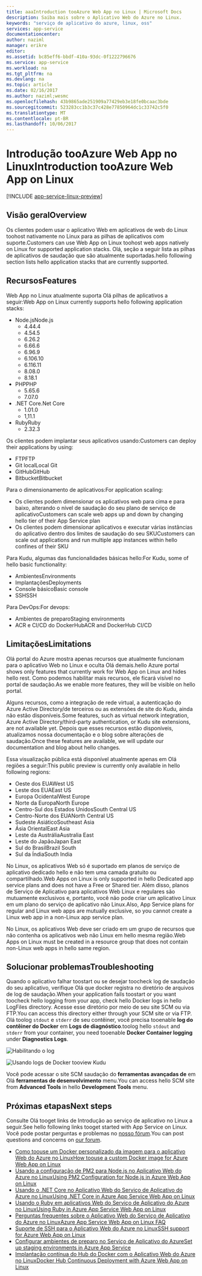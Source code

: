 ```yaml
---
title: aaaIntroduction tooAzure Web App no Linux | Microsoft Docs
description: Saiba mais sobre o Aplicativo Web do Azure no Linux.
keywords: "serviço de aplicativo do azure, linux, oss"
services: app-service
documentationcenter: 
author: naziml
manager: erikre
editor: 
ms.assetid: bc85eff6-bbdf-410a-93dc-0f1222796676
ms.service: app-service
ms.workload: na
ms.tgt_pltfrm: na
ms.devlang: na
ms.topic: article
ms.date: 02/16/2017
ms.author: naziml;wesmc
ms.openlocfilehash: 43b9865ade251909a77429eb3e18fe0bcaac3bde
ms.sourcegitcommit: 523283cc1b3c37c428e77850964dc1c33742c5f0
ms.translationtype: MT
ms.contentlocale: pt-BR
ms.lasthandoff: 10/06/2017
---
```

# <a name="introduction-tooazure-web-app-on-linux"></a><span data-ttu-id="dddd3-104">Introdução tooAzure Web App no Linux</span><span class="sxs-lookup"><span data-stu-id="dddd3-104">Introduction tooAzure Web App on Linux</span></span>

[!INCLUDE [app-service-linux-preview](../../includes/app-service-linux-preview.md)]

## <a name="overview"></a><span data-ttu-id="dddd3-105">Visão geral</span><span class="sxs-lookup"><span data-stu-id="dddd3-105">Overview</span></span>
<span data-ttu-id="dddd3-106">Os clientes podem usar o aplicativo Web em aplicativos de web do Linux toohost nativamente no Linux para as pilhas de aplicativos com suporte.</span><span class="sxs-lookup"><span data-stu-id="dddd3-106">Customers can use Web App on Linux toohost web apps natively on Linux for supported application stacks.</span></span> <span data-ttu-id="dddd3-107">Olá, seção a seguir lista as pilhas de aplicativos de saudação que são atualmente suportadas.</span><span class="sxs-lookup"><span data-stu-id="dddd3-107">hello following section lists hello application stacks that are currently supported.</span></span> 

## <a name="features"></a><span data-ttu-id="dddd3-108">Recursos</span><span class="sxs-lookup"><span data-stu-id="dddd3-108">Features</span></span>
<span data-ttu-id="dddd3-109">Web App no Linux atualmente suporta Olá pilhas de aplicativos a seguir:</span><span class="sxs-lookup"><span data-stu-id="dddd3-109">Web App on Linux currently supports hello following application stacks:</span></span>

* <span data-ttu-id="dddd3-110">Node.js</span><span class="sxs-lookup"><span data-stu-id="dddd3-110">Node.js</span></span>
    * <span data-ttu-id="dddd3-111">4.4</span><span class="sxs-lookup"><span data-stu-id="dddd3-111">4.4</span></span>
    * <span data-ttu-id="dddd3-112">4.5</span><span class="sxs-lookup"><span data-stu-id="dddd3-112">4.5</span></span>
    * <span data-ttu-id="dddd3-113">6.2</span><span class="sxs-lookup"><span data-stu-id="dddd3-113">6.2</span></span>
    * <span data-ttu-id="dddd3-114">6.6</span><span class="sxs-lookup"><span data-stu-id="dddd3-114">6.6</span></span>
    * <span data-ttu-id="dddd3-115">6.9</span><span class="sxs-lookup"><span data-stu-id="dddd3-115">6.9</span></span>
    * <span data-ttu-id="dddd3-116">6.10</span><span class="sxs-lookup"><span data-stu-id="dddd3-116">6.10</span></span>
    * <span data-ttu-id="dddd3-117">6.11</span><span class="sxs-lookup"><span data-stu-id="dddd3-117">6.11</span></span>
    * <span data-ttu-id="dddd3-118">8.0</span><span class="sxs-lookup"><span data-stu-id="dddd3-118">8.0</span></span>
    * <span data-ttu-id="dddd3-119">8.1</span><span class="sxs-lookup"><span data-stu-id="dddd3-119">8.1</span></span>
* <span data-ttu-id="dddd3-120">PHP</span><span class="sxs-lookup"><span data-stu-id="dddd3-120">PHP</span></span>
    * <span data-ttu-id="dddd3-121">5.6</span><span class="sxs-lookup"><span data-stu-id="dddd3-121">5.6</span></span>
    * <span data-ttu-id="dddd3-122">7.0</span><span class="sxs-lookup"><span data-stu-id="dddd3-122">7.0</span></span>
* <span data-ttu-id="dddd3-123">.NET Core</span><span class="sxs-lookup"><span data-stu-id="dddd3-123">.Net Core</span></span>
    * <span data-ttu-id="dddd3-124">1.0</span><span class="sxs-lookup"><span data-stu-id="dddd3-124">1.0</span></span>
    * <span data-ttu-id="dddd3-125">1,1</span><span class="sxs-lookup"><span data-stu-id="dddd3-125">1.1</span></span>
* <span data-ttu-id="dddd3-126">Ruby</span><span class="sxs-lookup"><span data-stu-id="dddd3-126">Ruby</span></span>
    * <span data-ttu-id="dddd3-127">2.3</span><span class="sxs-lookup"><span data-stu-id="dddd3-127">2.3</span></span>

<span data-ttu-id="dddd3-128">Os clientes podem implantar seus aplicativos usando:</span><span class="sxs-lookup"><span data-stu-id="dddd3-128">Customers can deploy their applications by using:</span></span>

* <span data-ttu-id="dddd3-129">FTP</span><span class="sxs-lookup"><span data-stu-id="dddd3-129">FTP</span></span>
* <span data-ttu-id="dddd3-130">Git local</span><span class="sxs-lookup"><span data-stu-id="dddd3-130">Local Git</span></span>
* <span data-ttu-id="dddd3-131">GitHub</span><span class="sxs-lookup"><span data-stu-id="dddd3-131">GitHub</span></span>
* <span data-ttu-id="dddd3-132">Bitbucket</span><span class="sxs-lookup"><span data-stu-id="dddd3-132">Bitbucket</span></span>

<span data-ttu-id="dddd3-133">Para o dimensionamento de aplicativos:</span><span class="sxs-lookup"><span data-stu-id="dddd3-133">For application scaling:</span></span>

* <span data-ttu-id="dddd3-134">Os clientes podem dimensionar os aplicativos web para cima e para baixo, alterando o nível de saudação do seu plano de serviço de aplicativo</span><span class="sxs-lookup"><span data-stu-id="dddd3-134">Customers can scale web apps up and down by changing hello tier of their App Service plan</span></span>
* <span data-ttu-id="dddd3-135">Os clientes podem dimensionar aplicativos e executar várias instâncias do aplicativo dentro dos limites de saudação do seu SKU</span><span class="sxs-lookup"><span data-stu-id="dddd3-135">Customers can scale out applications and run multiple app instances within hello confines of their SKU</span></span>

<span data-ttu-id="dddd3-136">Para Kudu, algumas das funcionalidades básicas hello:</span><span class="sxs-lookup"><span data-stu-id="dddd3-136">For Kudu, some of hello basic functionality:</span></span>

* <span data-ttu-id="dddd3-137">Ambientes</span><span class="sxs-lookup"><span data-stu-id="dddd3-137">Environments</span></span>
* <span data-ttu-id="dddd3-138">Implantações</span><span class="sxs-lookup"><span data-stu-id="dddd3-138">Deployments</span></span>
* <span data-ttu-id="dddd3-139">Console básico</span><span class="sxs-lookup"><span data-stu-id="dddd3-139">Basic console</span></span>
* <span data-ttu-id="dddd3-140">SSH</span><span class="sxs-lookup"><span data-stu-id="dddd3-140">SSH</span></span>

<span data-ttu-id="dddd3-141">Para DevOps:</span><span class="sxs-lookup"><span data-stu-id="dddd3-141">For devops:</span></span>

* <span data-ttu-id="dddd3-142">Ambientes de preparo</span><span class="sxs-lookup"><span data-stu-id="dddd3-142">Staging environments</span></span>
* <span data-ttu-id="dddd3-143">ACR e CI/CD do DockerHub</span><span class="sxs-lookup"><span data-stu-id="dddd3-143">ACR and DockerHub CI/CD</span></span>

## <a name="limitations"></a><span data-ttu-id="dddd3-144">Limitações</span><span class="sxs-lookup"><span data-stu-id="dddd3-144">Limitations</span></span>
<span data-ttu-id="dddd3-145">Olá portal do Azure mostra apenas recursos que atualmente funcionam para o aplicativo Web no Linux e oculta Olá demais.</span><span class="sxs-lookup"><span data-stu-id="dddd3-145">hello Azure portal shows only features that currently work for Web App on Linux and hides hello rest.</span></span> <span data-ttu-id="dddd3-146">Como podemos habilitar mais recursos, ele ficará visível no portal de saudação.</span><span class="sxs-lookup"><span data-stu-id="dddd3-146">As we enable more features, they will be visible on hello portal.</span></span>

<span data-ttu-id="dddd3-147">Alguns recursos, como a integração de rede virtual, a autenticação do Azure Active Directory/de terceiros ou as extensões de site do Kudu, ainda não estão disponíveis.</span><span class="sxs-lookup"><span data-stu-id="dddd3-147">Some features, such as virtual network integration, Azure Active Directory/third-party authentication, or Kudu site extensions, are not available yet.</span></span> <span data-ttu-id="dddd3-148">Depois que esses recursos estão disponíveis, atualizamos nossa documentação e o blog sobre alterações de saudação.</span><span class="sxs-lookup"><span data-stu-id="dddd3-148">Once these features are available, we will update our documentation and blog about hello changes.</span></span>

<span data-ttu-id="dddd3-149">Essa visualização pública está disponível atualmente apenas em Olá regiões a seguir:</span><span class="sxs-lookup"><span data-stu-id="dddd3-149">This public preview is currently only available in hello following regions:</span></span>

* <span data-ttu-id="dddd3-150">Oeste dos EUA</span><span class="sxs-lookup"><span data-stu-id="dddd3-150">West US</span></span>
* <span data-ttu-id="dddd3-151">Leste dos EUA</span><span class="sxs-lookup"><span data-stu-id="dddd3-151">East US</span></span>
* <span data-ttu-id="dddd3-152">Europa Ocidental</span><span class="sxs-lookup"><span data-stu-id="dddd3-152">West Europe</span></span>
* <span data-ttu-id="dddd3-153">Norte da Europa</span><span class="sxs-lookup"><span data-stu-id="dddd3-153">North Europe</span></span>
* <span data-ttu-id="dddd3-154">Centro-Sul dos Estados Unidos</span><span class="sxs-lookup"><span data-stu-id="dddd3-154">South Central US</span></span>
* <span data-ttu-id="dddd3-155">Centro-Norte dos EUA</span><span class="sxs-lookup"><span data-stu-id="dddd3-155">North Central US</span></span>
* <span data-ttu-id="dddd3-156">Sudeste Asiático</span><span class="sxs-lookup"><span data-stu-id="dddd3-156">Southeast Asia</span></span>
* <span data-ttu-id="dddd3-157">Ásia Oriental</span><span class="sxs-lookup"><span data-stu-id="dddd3-157">East Asia</span></span>
* <span data-ttu-id="dddd3-158">Leste da Austrália</span><span class="sxs-lookup"><span data-stu-id="dddd3-158">Australia East</span></span>
* <span data-ttu-id="dddd3-159">Leste do Japão</span><span class="sxs-lookup"><span data-stu-id="dddd3-159">Japan East</span></span>
* <span data-ttu-id="dddd3-160">Sul do Brasil</span><span class="sxs-lookup"><span data-stu-id="dddd3-160">Brazil South</span></span>
* <span data-ttu-id="dddd3-161">Sul da Índia</span><span class="sxs-lookup"><span data-stu-id="dddd3-161">South India</span></span>

<span data-ttu-id="dddd3-162">No Linux, os aplicativos Web só é suportado em planos de serviço de aplicativo dedicado hello e não tem uma camada gratuito ou compartilhado.</span><span class="sxs-lookup"><span data-stu-id="dddd3-162">Web Apps on Linux is only supported in hello Dedicated app service plans and does not have a Free or Shared tier.</span></span> <span data-ttu-id="dddd3-163">Além disso, planos de Serviço de Aplicativo para aplicativos Web Linux e regulares são mutuamente exclusivos e, portanto, você não pode criar um aplicativo Linux em um plano do serviço de aplicativo não Linux.</span><span class="sxs-lookup"><span data-stu-id="dddd3-163">Also, App Service plans for regular and Linux web apps are mutually exclusive, so you cannot create a Linux web app in a non-Linux app service plan.</span></span>

<span data-ttu-id="dddd3-164">No Linux, os aplicativos Web deve ser criado em um grupo de recursos que não contenha os aplicativos web não Linux em hello mesma região.</span><span class="sxs-lookup"><span data-stu-id="dddd3-164">Web Apps on Linux must be created in a resource group that does not contain non-Linux web apps in hello same region.</span></span>

## <a name="troubleshooting"></a><span data-ttu-id="dddd3-165">Solucionar problemas</span><span class="sxs-lookup"><span data-stu-id="dddd3-165">Troubleshooting</span></span> ##

<span data-ttu-id="dddd3-166">Quando o aplicativo falhar toostart ou se desejar toocheck log de saudação do seu aplicativo, verifique Olá que docker registra no diretório de arquivos de log de saudação.</span><span class="sxs-lookup"><span data-stu-id="dddd3-166">When your application fails toostart or you want toocheck hello logging from your app, check hello Docker logs in hello LogFiles directory.</span></span> <span data-ttu-id="dddd3-167">Acesse esse diretório por meio de seu site SCM ou via FTP.</span><span class="sxs-lookup"><span data-stu-id="dddd3-167">You can access this directory either through your SCM site or via FTP.</span></span>
<span data-ttu-id="dddd3-168">Olá toolog `stdout` e `stderr` de seu contêiner, você precisa tooenable **log do contêiner do Docker** em **Logs de diagnóstico**.</span><span class="sxs-lookup"><span data-stu-id="dddd3-168">toolog hello `stdout` and `stderr` from your container, you need tooenable **Docker Container logging** under **Diagnostics Logs**.</span></span>

![Habilitando o log][2]

![Usando logs de Docker tooview Kudu][1]

<span data-ttu-id="dddd3-171">Você pode acessar o site SCM saudação do **ferramentas avançadas de** em Olá **ferramentas de desenvolvimento** menu.</span><span class="sxs-lookup"><span data-stu-id="dddd3-171">You can access hello SCM site from **Advanced Tools** in hello **Development Tools** menu.</span></span>

## <a name="next-steps"></a><span data-ttu-id="dddd3-172">Próximas etapas</span><span class="sxs-lookup"><span data-stu-id="dddd3-172">Next steps</span></span>
<span data-ttu-id="dddd3-173">Consulte Olá tooget links de Introdução ao serviço de aplicativo no Linux a seguir.</span><span class="sxs-lookup"><span data-stu-id="dddd3-173">See hello following links tooget started with App Service on Linux.</span></span> <span data-ttu-id="dddd3-174">Você pode postar perguntas e problemas no [nosso fórum](https://social.msdn.microsoft.com/forums/azure/home?forum=windowsazurewebsitespreview).</span><span class="sxs-lookup"><span data-stu-id="dddd3-174">You can post questions and concerns on [our forum](https://social.msdn.microsoft.com/forums/azure/home?forum=windowsazurewebsitespreview).</span></span>

* [<span data-ttu-id="dddd3-175">Como toouse um Docker personalizado da imagem para o aplicativo Web do Azure no Linux</span><span class="sxs-lookup"><span data-stu-id="dddd3-175">How toouse a custom Docker image for Azure Web App on Linux</span></span>](app-service-linux-using-custom-docker-image.md)
* [<span data-ttu-id="dddd3-176">Usando a configuração de PM2 para Node.js no Aplicativo Web do Azure no Linux</span><span class="sxs-lookup"><span data-stu-id="dddd3-176">Using PM2 Configuration for Node.js in Azure Web App on Linux</span></span>](app-service-linux-using-nodejs-pm2.md)
* [<span data-ttu-id="dddd3-177">Usando o .NET Core no Aplicativo Web do Serviço de Aplicativo do Azure no Linux</span><span class="sxs-lookup"><span data-stu-id="dddd3-177">Using .NET Core in Azure App Service Web App on Linux</span></span>](app-service-linux-using-dotnetcore.md)
* [<span data-ttu-id="dddd3-178">Usando o Ruby em aplicativos Web do Serviço de Aplicativo do Azure no Linux</span><span class="sxs-lookup"><span data-stu-id="dddd3-178">Using Ruby in Azure App Service Web App on Linux</span></span>](app-service-linux-ruby-get-started.md)
* [<span data-ttu-id="dddd3-179">Perguntas frequentes sobre o Aplicativo Web do Serviço de Aplicativo do Azure no Linux</span><span class="sxs-lookup"><span data-stu-id="dddd3-179">Azure App Service Web App on Linux FAQ</span></span>](app-service-linux-faq.md)
* [<span data-ttu-id="dddd3-180">Suporte de SSH para o Aplicativo Web do Azure no Linux</span><span class="sxs-lookup"><span data-stu-id="dddd3-180">SSH support for Azure Web App on Linux</span></span>](./app-service-linux-ssh-support.md)
* [<span data-ttu-id="dddd3-181">Configurar ambientes de preparo no Serviço de Aplicativo do Azure</span><span class="sxs-lookup"><span data-stu-id="dddd3-181">Set up staging environments in Azure App Service</span></span>](./web-sites-staged-publishing.md)
* [<span data-ttu-id="dddd3-182">Implantação contínua do Hub do Docker com o Aplicativo Web do Azure no Linux</span><span class="sxs-lookup"><span data-stu-id="dddd3-182">Docker Hub Continuous Deployment with Azure Web App on Linux</span></span>](./app-service-linux-ci-cd.md)

<!--Image references-->
[1]: ./media/app-service-linux-intro/kudu-docker-logs.png
[2]: ./media/app-service-linux-intro/logging.png